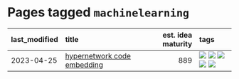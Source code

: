 # Pages tagged `machinelearning`

|last_modified|title|est. idea maturity|tags
|:---|:---|---:|:---|
|2023-04-25|[hypernetwork code embedding](../hypernetwork_embedding_for_code.md)|889|[![](https://img.shields.io/badge/tag-embeddings-35d2ce)](../tags/embeddings.md) [![](https://img.shields.io/badge/tag-llm-8a140)](../tags/llm.md) [![](https://img.shields.io/badge/tag-machinelearning-8e95e2)](../tags/machinelearning.md) [![](https://img.shields.io/badge/tag-models-b4243e)](../tags/models.md) [![](https://img.shields.io/badge/tag-nlp-be4650)](../tags/nlp.md)|
